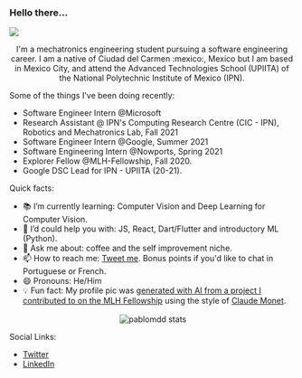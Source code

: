 ### Hello there...
![](https://komarev.com/ghpvc/?username=pablomdd)
<p align="center">I'm a mechatronics engineering student pursuing a software engineering career. I am a native of Ciudad del Carmen :mexico:, Mexico but I am based in Mexico City, and attend the Advanced Technologies School (UPIITA) of the National Polytechnic Institute of Mexico (IPN).</p>

Some of the things I've been doing recently:

- Software Engineer Intern @Microsoft
- Research Assistant @ IPN's Computing Research Centre (CIC - IPN), Robotics and Mechatronics Lab, Fall 2021
- Software Engineer Intern @Google, Summer 2021
- Software Engineering Intern @Nowports, Spring 2021
- Explorer Fellow @MLH-Fellowship, Fall 2020.
- Google DSC Lead for IPN - UPIITA (20-21).

Quick facts:
- 📚 I’m currently learning: Computer Vision and Deep Learning for Computer Vision.
- 🤔 I’d could help you with: JS, React, Dart/Flutter and introductory ML (Python).
- 💬 Ask me about: coffee and the self improvement niche.
- 📫 How to reach me: <a href="https://twitter.com/Pablo_MDD">Tweet me</a>. Bonus points if you'd like to chat in Portuguese or French.
- 😄 Pronouns: He/Him
- 💡 Fun fact: My profile pic was [generated with AI from a project I contributed to on the MLH Fellowship](https://github.com/MLH-Fellowship/neuro-art) using the style of [Claude Monet](https://www.wikiart.org/es/claude-monet).
<p style="text-align:center;">&nbsp;<img align="center" src="https://github-readme-stats.vercel.app/api?username=pablomdd&show_icons=true" alt="pablomdd stats" /></p>

Social Links:
- <a href="https://twitter.com/Pablo_MDD">Twitter</a>
- <a href="https://www.linkedin.com/in/pablodominguezduran/">LinkedIn</a>
